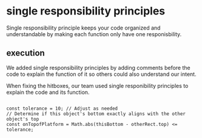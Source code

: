 # single responsibility principles

Single responsibility principle keeps your code organized and understandable by making each function only have one responisbility. 

## execution

We added single responsibility principles by adding comments before the code to explain the function of it so others could also understand our intent. 

When fixing the hitboxes, our team used single responibility principles to explain the code and its function. 

<pre>
<code>
const tolerance = 10; // Adjust as needed
// Determine if this object's bottom exactly aligns with the other object's top
const onTopofPlatform = Math.abs(thisBottom - otherRect.top) <= tolerance;
</code>
</pre>
